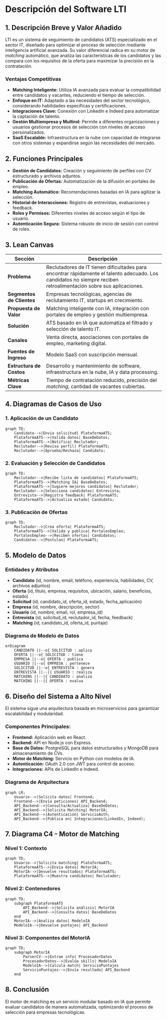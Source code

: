 # Descripción del Software LTI

## 1. Descripción Breve y Valor Añadido
LTI es un sistema de seguimiento de candidatos (ATS) especializado en el sector IT, diseñado para optimizar el proceso de selección mediante inteligencia artificial avanzada. Su valor diferencial radica en su motor de *matching* automático, que analiza las características de los candidatos y las compara con los requisitos de la oferta para maximizar la precisión en la contratación.

### **Ventajas Competitivas**
- **Matching Inteligente:** Utiliza IA avanzada para evaluar la compatibilidad entre candidatos y vacantes, reduciendo el tiempo de selección.
- **Enfoque en IT:** Adaptado a las necesidades del sector tecnológico, considerando habilidades específicas y certificaciones.
- **Integraciones Clave:** Conexión con LinkedIn e Indeed para automatizar la captación de talento.
- **Gestón Multiempresa y Multirol:** Permite a diferentes organizaciones y usuarios gestionar procesos de selección con niveles de acceso personalizados.
- **SaaS Escalable:** Infraestructura en la nube con capacidad de integrarse con otros sistemas y expandirse según las necesidades del mercado.

## 2. Funciones Principales
- **Gestión de Candidatos:** Creación y seguimiento de perfiles con CV estructurado y archivos adjuntos.
- **Publicación de Ofertas:** Automatización de la difusión en portales de empleo.
- **Matching Automático:** Recomendaciones basadas en IA para agilizar la selección.
- **Historial de Interacciones:** Registro de entrevistas, evaluaciones y feedback.
- **Roles y Permisos:** Diferentes niveles de acceso según el tipo de usuario.
- **Autenticación Segura:** Sistema robusto de inicio de sesión con control de roles.

## 3. Lean Canvas

| Sección              | Descripción |
|----------------------|-------------|
| **Problema**        | Reclutadores de IT tienen dificultades para encontrar rápidamente el talento adecuado. Los candidatos no siempre reciben retroalimentación sobre sus aplicaciones. |
| **Segmentos de Clientes** | Empresas tecnológicas, agencias de reclutamiento IT, startups en crecimiento. |
| **Propuesta de Valor** | Matching inteligente con IA, integración con portales de empleo y gestión multiempresa. |
| **Solución**        | ATS basado en IA que automatiza el filtrado y selección de talento IT. |
| **Canales**         | Venta directa, asociaciones con portales de empleo, marketing digital. |
| **Fuentes de Ingreso** | Modelo SaaS con suscripción mensual. |
| **Estructura de Costos** | Desarrollo y mantenimiento de software, infraestructura en la nube, IA y data processing. |
| **Métricas Clave** | Tiempo de contratación reducido, precisión del *matching*, cantidad de vacantes cubiertas. |

## 4. Diagramas de Casos de Uso

### **1. Aplicación de un Candidato**
```mermaid
graph TD;
    Candidato-->|Envia solicitud| PlataformaATS;
    PlataformaATS-->|Valida datos| BaseDeDatos;
    PlataformaATS-->|Notifica| Reclutador;
    Reclutador-->|Revisa perfil| PlataformaATS;
    Reclutador-->|Aprueba/Rechaza| Candidato;
```

### **2. Evaluación y Selección de Candidatos**
```mermaid
graph TD;
    Reclutador-->|Recibe lista de candidatos| PlataformaATS;
    PlataformaATS-->|Matching IA| BaseDeDatos;
    PlataformaATS-->|Sugiere mejores candidatos| Reclutador;
    Reclutador-->|Selecciona candidatos| Entrevista;
    Entrevista-->|Registra feedback| PlataformaATS;
    PlataformaATS-->|Actualiza estado| Candidato;
```

### **3. Publicación de Ofertas**
```mermaid
graph TD;
    Reclutador-->|Crea oferta| PlataformaATS;
    PlataformaATS-->|Valida y publica| PortalesEmpleo;
    PortalesEmpleo-->|Reciben ofertas| Candidatos;
    Candidatos-->|Postulan| PlataformaATS;
```

## 5. Modelo de Datos

### **Entidades y Atributos**
- **Candidato** (id, nombre, email, teléfono, experiencia, habilidades, CV, archivos adjuntos)
- **Oferta** (id, título, empresa, requisitos, ubicación, salario, beneficios, estado)
- **Solicitud** (id, candidato_id, oferta_id, estado, fecha_aplicación)
- **Empresa** (id, nombre, descripción, sector)
- **Usuario** (id, nombre, email, rol, empresa_id)
- **Entrevista** (id, solicitud_id, reclutador_id, fecha, feedback)
- **Matching** (id, candidato_id, oferta_id, puntaje)

### **Diagrama de Modelo de Datos**
```mermaid
erDiagram
    CANDIDATO ||--o{ SOLICITUD : aplica
    OFERTA ||--o{ SOLICITUD : tiene
    EMPRESA ||--o{ OFERTA : publica
    USUARIO ||--o{ EMPRESA : pertenece
    SOLICITUD ||--o{ ENTREVISTA : genera
    ENTREVISTA ||--|{ USUARIO : realiza
    MATCHING ||--|{ CANDIDATO : analiza
    MATCHING ||--|{ OFERTA : evalua
```

## 6. Diseño del Sistema a Alto Nivel

El sistema sigue una arquitectura basada en microservicios para garantizar escalabilidad y modularidad.

### **Componentes Principales:**
- **Frontend:** Aplicación web en React.
- **Backend:** API en Node.js con Express.
- **Base de Datos:** PostgreSQL para datos estructurados y MongoDB para almacenamiento de CVs.
- **Motor de Matching:** Servicio en Python con modelos de IA.
- **Autenticación:** OAuth 2.0 con JWT para control de acceso.
- **Integraciones:** APIs de LinkedIn e Indeed.

### **Diagrama de Arquitectura**
```mermaid
graph LR;
    Usuario-->|Solicita datos| Frontend;
    Frontend-->|Envía peticiones| API_Backend;
    API_Backend-->|Consulta/Actualiza| BaseDeDatos;
    API_Backend-->|Solicita Matching| MotorIA;
    API_Backend-->|Autenticación| ServicioAuth;
    API_Backend-->|Publica en| Integraciones(LinkedIn, Indeed);
```

## 7. Diagrama C4 - Motor de Matching

### **Nivel 1: Contexto**
```mermaid
graph TD;
    Usuario-->|Solicita matching| PlataformaATS;
    PlataformaATS-->|Envia datos| MotorIA;
    MotorIA-->|Devuelve resultados| PlataformaATS;
    PlataformaATS-->|Muestra candidatos| Reclutador;
```

### **Nivel 2: Contenedores**
```mermaid
graph TD;
    subgraph PlataformaATS
        API_Backend-->|Solicita análisis| MotorIA
        API_Backend-->|Consulta datos| BaseDeDatos
    end
    MotorIA-->|Analiza datos| ModeloIA
    ModeloIA-->|Devuelve puntajes| API_Backend
```

### **Nivel 3: Componentes del MotorIA**
```mermaid
graph TD;
    subgraph MotorIA
        ParserCV-->|Extrae info| ProcesadorDatos
        ProcesadorDatos-->|Evalúa skills| ModeloIA
        ModeloIA-->|Calcula match| ServicioPuntajes
        ServicioPuntajes-->|Envía resultado| API_Backend
    end
```

## 8. Conclusión
El motor de matching es un servicio modular basado en IA que permite evaluar candidatos de manera automatizada, optimizando el proceso de selección para empresas tecnológicas.

